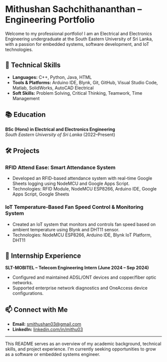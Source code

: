 # Mithushan Sachchithananthan – Engineering Portfolio

Welcome to my professional portfolio! I am an Electrical and Electronics Engineering undergraduate at the South Eastern University of Sri Lanka, with a passion for embedded systems, software development, and IoT technologies.

## 🔧 Technical Skills

- **Languages:** C++, Python, Java, HTML
- **Tools & Platforms:** Arduino IDE, Blynk, Git, GitHub, Visual Studio Code, Matlab, SolidWorks, AutoCAD Electrical
- **Soft Skills:** Problem Solving, Critical Thinking, Teamwork, Time Management

## 📚 Education

**BSc (Hons) in Electrical and Electronics Engineering**  
*South Eastern University of Sri Lanka* (2022–Present)

## 🛠️ Projects

### RFID Attend Ease: Smart Attendance System
- Developed an RFID-based attendance system with real-time Google Sheets logging using NodeMCU and Google Apps Script.
- Technologies: RFID Module, NodeMCU ESP8266, Arduino IDE, Google Apps Script, Google Sheets

### IoT Temperature-Based Fan Speed Control & Monitoring System
- Created an IoT system that monitors and controls fan speed based on ambient temperature using Blynk and DHT11 sensor.
- Technologies: NodeMCU ESP8266, Arduino IDE, Blynk IoT Platform, DHT11

## 🏢 Internship Experience

**SLT-MOBITEL – Telecom Engineering Intern (June 2024 – Sep 2024)**  
- Configured and maintained ADSL/ONT devices and copper/fiber optic networks.
- Supported enterprise network diagnostics and OneAccess device configurations.

## 📫 Connect with Me

- **Email:** smithushan03@gmail.com  
- **LinkedIn:** [linkedin.com/in/mithu03](https://www.linkedin.com/in/mithu03)

---

This README serves as an overview of my academic background, technical skills, and project experience. I'm currently seeking opportunities to grow as a software or embedded systems engineer.
